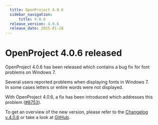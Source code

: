 ```yaml
---
  title: OpenProject 4.0.6
  sidebar_navigation:
      title: 4.0.6
  release_version: 4.0.6
  release_date: 2015-01-28
---
```



# OpenProject 4.0.6 released

OpenProject 4.0.6 has been released which contains a bug fix for font
problems on Windows 7.

Several users reported problems when displaying fonts in Windows 7.  
In some cases letters or entire words were not displayed.

With OpenProject 4.0.6, a fix has been introduced which addresses this
problem
([\#8753](https://community.openproject.org/work_packages/8753 "#8753")).

To get an overview of the new version, please refer to the [Changelog
v.4.0.6](https://community.openproject.org/versions/592 "Changelog v4.0.6")
or take a look at
[GitHub](https://github.com/opf/openproject/tree/v4.0.6 "GitHub").


